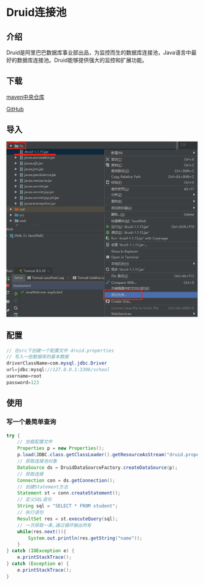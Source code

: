# Druid连接池

## 介绍

Druid是阿里巴巴数据库事业部出品，为监控而生的数据库连接池，Java语言中最好的数据库连接池。Druid能够提供强大的监控和扩展功能。

## 下载

[maven中央仓库 ](http://central.maven.org/maven2/com/alibaba/druid/)

[GitHub](https://github.com/alibaba/druid)

 

## 导入

![1564192654329](../static/1564192654329.png)

## 配置

```java
// 在src下创建一个配置文件 druid.properties
// 写入一些数据库的基本数据
driverClassName=com.mysql.jdbc.Driver
url=jdbc:mysql://127.0.0.1:3306/school
username=root
password=123
```



## 使用

### 写一个最简单查询

```java
try {
    // 加载配置文件
    Properties p = new Properties();
    p.load(JDBC.class.getClassLoader().getResourceAsStream("druid.properties"));
    // 获取连接池对象
    DataSource ds = DruidDataSourceFactory.createDataSource(p);
    // 获取连接
    Connection con = ds.getConnection();
    // 创建Statement方法
    Statement st = conn.createStatement();
    // 定义SQL语句
    String sql = "SELECT * FROM student";
    // 执行语句
    ResultSet res = st.executeQuery(sql);
    // 一次获取一条,通过循环输出所有
    while(res.next()){
        System.out.println(res.getString("name"));
    }
} catch (IOException e) {
    e.printStackTrace();
} catch (Exception e) {
    e.printStackTrace();
}
```

